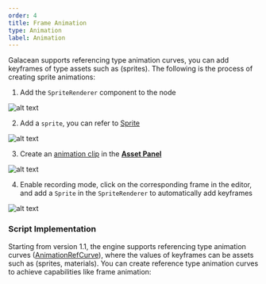 ```yaml
---
order: 4
title: Frame Animation
type: Animation
label: Animation
---
```


Galacean supports referencing type animation curves, you can add keyframes of type assets such as (sprites). The following is the process of creating sprite animations:

1. Add the `SpriteRenderer` component to the node

![alt text](https://mdn.alipayobjects.com/huamei_3zduhr/afts/img/A*XiUaQ76M4Q0AAAAAAAAAAAAADsJ_AQ/original)

2. Add a `sprite`, you can refer to [Sprite](/en/docs/graphics-2d-sprite)
   
![alt text](https://mdn.alipayobjects.com/huamei_3zduhr/afts/img/A*ababSZAMpJMAAAAAAAAAAAAADsJ_AQ/original)
  
3. Create an [animation clip](/en/docs/animation-clip) in the **[Asset Panel](/en/docs/assets-interface)**
   
![alt text](https://mdn.alipayobjects.com/huamei_3zduhr/afts/img/A*CZQjSqZAHGsAAAAAAAAAAAAADsJ_AQ/original)


4. Enable recording mode, click on the corresponding frame in the editor, and add a `Sprite` in the `SpriteRenderer` to automatically add keyframes

![alt text](https://mdn.alipayobjects.com/huamei_3zduhr/afts/img/A*Eff6TbgYps8AAAAAAAAAAAAADsJ_AQ/original)


### Script Implementation

Starting from version 1.1, the engine supports referencing type animation curves ([AnimationRefCurve](/apis/core/#AnimationRefCurve)), where the values of keyframes can be assets such as (sprites, materials). You can create reference type animation curves to achieve capabilities like frame animation:

<playground src="animation-sprite.ts"></playground>
